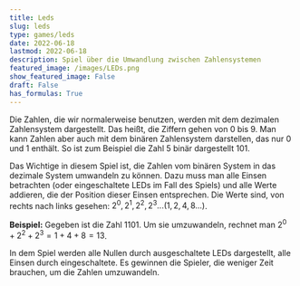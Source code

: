 ```yaml
---
title: Leds
slug: leds
type: games/leds
date: 2022-06-18
lastmod: 2022-06-18
description: Spiel über die Umwandlung zwischen Zahlensystemen
featured_image: /images/LEDs.png
show_featured_image: False
draft: False
has_formulas: True
---
```

Die Zahlen, die wir normalerweise benutzen, werden mit dem dezimalen Zahlensystem dargestellt. Das heißt, die Ziffern gehen von 0 bis 9. Man kann Zahlen aber auch mit dem binären Zahlensystem darstellen, das nur 0 und 1 enthält. So ist zum Beispiel die Zahl 5 binär dargestellt 101.

Das Wichtige in diesem Spiel ist, die Zahlen vom binären System in das dezimale System umwandeln zu können. Dazu muss man alle Einsen betrachten (oder eingeschaltete LEDs im Fall des Spiels) und alle Werte addieren, die der Position dieser Einsen entsprechen. Die Werte sind, von rechts nach links gesehen: $2^0, 2^1, 2^2, 2^3... (1, 2, 4, 8 ...)$.

**Beispiel:** Gegeben ist die Zahl 1101. Um sie umzuwandeln, rechnet man $2^0 + 2^2 + 2^3 = 1 + 4 + 8 = 13$.

In dem Spiel werden alle Nullen durch ausgeschaltete LEDs dargestellt, alle Einsen durch eingeschaltete. Es gewinnen die Spieler, die weniger Zeit brauchen, um die Zahlen umzuwandeln.